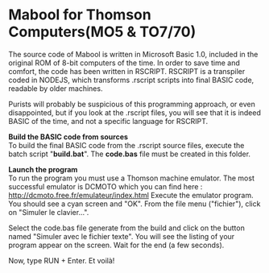 # Mabool for Thomson Computers(MO5 & TO7/70)

The source code of Mabool is written in Microsoft Basic 1.0, included in the original ROM of 8-bit computers of the time. In order to save time and comfort, the code has been written in RSCRIPT. RSCRIPT is a transpiler coded in NODEJS, which transforms .rscript scripts into final BASIC code, readable by older machines. 

Purists will probably be suspicious of this programming approach, or even disappointed, but if you look at the .rscript files, you will see that it is indeed BASIC of the time, and not a specific language for RSCRIPT.

<b>Build the BASIC code from sources</b><br>
To build the final BASIC code from the .rscript source files, execute the batch script "<b>build.bat</b>". The <b>code.bas</b> file must be created in this folder.

<b>Launch the program</b><br>
To run the program you must use a Thomson machine emulator. The most successful emulator is DCMOTO which you can find here : http://dcmoto.free.fr/emulateur/index.html 
Execute the emulator program. You should see a cyan screen and "OK". From the file menu ("fichier"), click on "Simuler le clavier...".

Select the code.bas file generate from the build and click on the button named "Simuler avec le fichier texte". You will see the listing of your program appear on the screen. Wait for the end (a few seconds). 

Now, type RUN + Enter. Et voilà!
